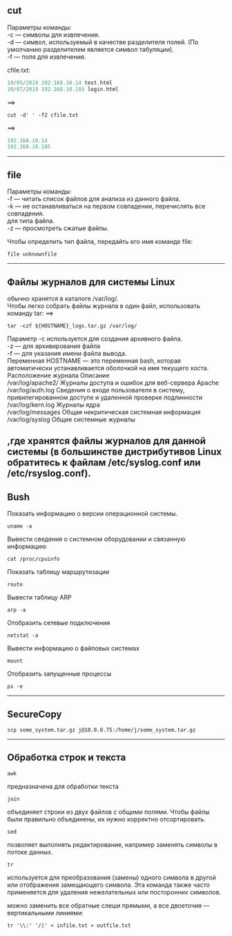 ## cut 
Параметры команды:  
-c — символы для извлечения.  
-d — символ, используемый в качестве разделителя полей. (По умолчанию разделителем является символ табуляции).  
-f — поля для извлечения.  

cfile.txt:
```php
10/05/2019 192.168.10.14 test.html
10/07/2019 192.168.10.185 login.html
```
==>
```shell
cut -d' ' -f2 cfile.txt
```
==>
```php
192.168.10.14
192.168.10.185
```
----------------------------------------------

## file
Параметры команды:  
-f — читать список файлов для анализа из данного файла.  
-k — не останавливаться на первом совпадении, перечислять все совпадения.  
для типа файла.  
-z — просмотреть сжатые файлы.  

Чтобы определить тип файла, передайть его имя команде file:  

```shell
file unknownfile
```
--------------------------------------------------

## Файлы журналов для системы Linux
обычно хранятся в каталоге /var/log/.  
Чтобы легко собрать файлы журнала в один файл, использовать команду tar:
==>
```shell
tar -czf ${HOSTNAME}_logs.tar.gz /var/log/
```
Параметр -c используется для создания архивного файла.  
-z — для архивирования файла  
-f — для указания имени файла вывода.  
Переменная HOSTNAME — это переменная bash, которая автоматически устанавливается оболочкой на имя текущего хоста.
Расположение журнала  Описание  
/var/log/apache2/ Журналы доступа и ошибок для веб-сервера Apache  
/var/log/auth.log	Сведения о входе пользователя в систему, привилегированном доступе и удаленной проверке подлинности  
/var/log/kern.log	Журналы ядра  
/var/log/messages	Общая некритическая системная информация  
/var/log/syslog	Общие системные журналы  

,где хранятся файлы журналов для данной системы (в большинстве дистрибутивов Linux обратитесь к файлам /etc/syslog.conf или /etc/rsyslog.conf).
-------------------------------------------------------
## Bush
Показать информацию о версии операционной системы.  
```shell
uname -a
```
Вывести сведения о системном оборудовании и связанную информацию  
```shell
cat /proc/cpuinfo	
```
Показать таблицу маршрутизации  
```shell
route
```
Вывести таблицу ARP  
```shell
arp -a
```
Отобразить сетевые подключения  
```shell
netstat -a
```
Вывести информацию о файловых системах  
```shell
mount
```
Отобразить запущенные процессы  
```shell
ps -e
```
-------------------------------------------------------
## SecureCopy
```shell
scp some_system.tar.gz j@10.0.0.75:/home/j/some_system.tar.gz
```
-------------------------------------------------------
## Обработка строк и текста 
```shell
awk
```
предназначена для обработки текста  
```shell
join
```
объединяет строки из двух файлов с общими полями. Чтобы файлы
были правильно объединены, их нужно корректно отсортировать.
```shell
sed
```
позволяет выполнять редактирование, например заменять символы
в потоке данных.
```shell
tr
```
используется для преобразования (замены) одного символа в другой
или отображения замещающего символа. Эта команда также часто применяется
для удаления нежелательных или посторонних символов.

можно заменить все обратные слеши прямыми, а все двоеточия — вертикальными линиями:
```shell
tr '\\:' '/|' < infile.txt > outfile.txt
```
